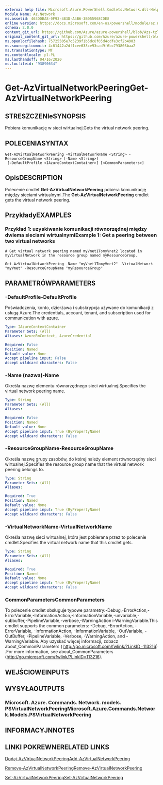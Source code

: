 ```yaml
---
external help file: Microsoft.Azure.PowerShell.Cmdlets.Network.dll-Help.xml
Module Name: Az.Network
ms.assetid: 463DDBA8-0F93-483D-A4B6-3B055968CDE8
online version: https://docs.microsoft.com/en-us/powershell/module/az.network/get-azvirtualnetworkpeering
schema: 2.0.0
content_git_url: https://github.com/Azure/azure-powershell/blob/Azs-tzl/src/Network/Network/help/Get-AzVirtualNetworkPeering.md
original_content_git_url: https://github.com/Azure/azure-powershell/blob/Azs-tzl/src/Network/Network/help/Get-AzVirtualNetworkPeering.md
ms.openlocfilehash: 75725505e7c5239f1b5dc8f05d4cdfe3cf2b4903
ms.sourcegitcommit: 4c61442a2df1cee633ce93cad9f6bc793803baa2
ms.translationtype: MT
ms.contentlocale: pl-PL
ms.lasthandoff: 04/16/2020
ms.locfileid: "93890634"
---
```

# <span data-ttu-id="3a23c-101">Get-AzVirtualNetworkPeering</span><span class="sxs-lookup"><span data-stu-id="3a23c-101">Get-AzVirtualNetworkPeering</span></span>

## <span data-ttu-id="3a23c-102">STRESZCZENIe</span><span class="sxs-lookup"><span data-stu-id="3a23c-102">SYNOPSIS</span></span>
<span data-ttu-id="3a23c-103">Pobiera komunikację w sieci wirtualnej.</span><span class="sxs-lookup"><span data-stu-id="3a23c-103">Gets the virtual network peering.</span></span>

## <span data-ttu-id="3a23c-104">POLECENIA</span><span class="sxs-lookup"><span data-stu-id="3a23c-104">SYNTAX</span></span>

```
Get-AzVirtualNetworkPeering -VirtualNetworkName <String> -ResourceGroupName <String> [-Name <String>]
 [-DefaultProfile <IAzureContextContainer>] [<CommonParameters>]
```

## <span data-ttu-id="3a23c-105">Opis</span><span class="sxs-lookup"><span data-stu-id="3a23c-105">DESCRIPTION</span></span>
<span data-ttu-id="3a23c-106">Polecenie cmdlet **Get-AzVirtualNetworkPeering** pobiera komunikację między sieciami wirtualnymi.</span><span class="sxs-lookup"><span data-stu-id="3a23c-106">The **Get-AzVirtualNetworkPeering** cmdlet gets the virtual network peering.</span></span>

## <span data-ttu-id="3a23c-107">Przykłady</span><span class="sxs-lookup"><span data-stu-id="3a23c-107">EXAMPLES</span></span>

### <span data-ttu-id="3a23c-108">Przykład 1: uzyskiwanie komunikacji równorzędnej między dwiema sieciami wirtualnymi</span><span class="sxs-lookup"><span data-stu-id="3a23c-108">Example 1: Get a peering between two virtual networks</span></span>
```
# Get virtual network peering named myVnet1TomyVnet2 located in myVirtualNetwork in the resource group named myResourceGroup.

Get-AzVirtualNetworkPeering -Name "myVnet1TomyVnet2" -VirtualNetwork "myVnet" -ResourceGroupName "myResourceGroup"
```

## <span data-ttu-id="3a23c-109">PARAMETRÓW</span><span class="sxs-lookup"><span data-stu-id="3a23c-109">PARAMETERS</span></span>

### <span data-ttu-id="3a23c-110">-DefaultProfile</span><span class="sxs-lookup"><span data-stu-id="3a23c-110">-DefaultProfile</span></span>
<span data-ttu-id="3a23c-111">Poświadczenia, konto, dzierżawa i subskrypcja używane do komunikacji z usługą Azure.</span><span class="sxs-lookup"><span data-stu-id="3a23c-111">The credentials, account, tenant, and subscription used for communication with azure.</span></span>

```yaml
Type: IAzureContextContainer
Parameter Sets: (All)
Aliases: AzureRmContext, AzureCredential

Required: False
Position: Named
Default value: None
Accept pipeline input: False
Accept wildcard characters: False
```

### <span data-ttu-id="3a23c-112">-Name (nazwa)</span><span class="sxs-lookup"><span data-stu-id="3a23c-112">-Name</span></span>
<span data-ttu-id="3a23c-113">Określa nazwę elementu równorzędnego sieci wirtualnej.</span><span class="sxs-lookup"><span data-stu-id="3a23c-113">Specifies the virtual network peering name.</span></span>

```yaml
Type: String
Parameter Sets: (All)
Aliases: 

Required: False
Position: Named
Default value: None
Accept pipeline input: True (ByPropertyName)
Accept wildcard characters: False
```

### <span data-ttu-id="3a23c-114">-ResourceGroupName</span><span class="sxs-lookup"><span data-stu-id="3a23c-114">-ResourceGroupName</span></span>
<span data-ttu-id="3a23c-115">Określa nazwę grupy zasobów, do której należy element równorzędny sieci wirtualnej.</span><span class="sxs-lookup"><span data-stu-id="3a23c-115">Specifies the resource group name that the virtual network peering belongs to.</span></span>

```yaml
Type: String
Parameter Sets: (All)
Aliases: 

Required: True
Position: Named
Default value: None
Accept pipeline input: True (ByPropertyName)
Accept wildcard characters: False
```

### <span data-ttu-id="3a23c-116">-VirtualNetworkName</span><span class="sxs-lookup"><span data-stu-id="3a23c-116">-VirtualNetworkName</span></span>
<span data-ttu-id="3a23c-117">Określa nazwę sieci wirtualnej, która jest pobierana przez to polecenie cmdlet.</span><span class="sxs-lookup"><span data-stu-id="3a23c-117">Specifies the virtual network name that this cmdlet gets.</span></span>

```yaml
Type: String
Parameter Sets: (All)
Aliases: 

Required: True
Position: Named
Default value: None
Accept pipeline input: True (ByPropertyName)
Accept wildcard characters: False
```

### <span data-ttu-id="3a23c-118">CommonParameters</span><span class="sxs-lookup"><span data-stu-id="3a23c-118">CommonParameters</span></span>
<span data-ttu-id="3a23c-119">To polecenie cmdlet obsługuje typowe parametry:-Debug,-ErrorAction,-ErrorVariable,-InformationAction,-InformationVariable,-unvariable,-subbuffer,-PipelineVariable,-verbose,-WarningAction i-WarningVariable.</span><span class="sxs-lookup"><span data-stu-id="3a23c-119">This cmdlet supports the common parameters: -Debug, -ErrorAction, -ErrorVariable, -InformationAction, -InformationVariable, -OutVariable, -OutBuffer, -PipelineVariable, -Verbose, -WarningAction, and -WarningVariable.</span></span> <span data-ttu-id="3a23c-120">Aby uzyskać więcej informacji, zobacz about_CommonParameters ( http://go.microsoft.com/fwlink/?LinkID=113216) .</span><span class="sxs-lookup"><span data-stu-id="3a23c-120">For more information, see about_CommonParameters (http://go.microsoft.com/fwlink/?LinkID=113216).</span></span>

## <span data-ttu-id="3a23c-121">WEJŚCIOWE</span><span class="sxs-lookup"><span data-stu-id="3a23c-121">INPUTS</span></span>

## <span data-ttu-id="3a23c-122">WYSYŁA</span><span class="sxs-lookup"><span data-stu-id="3a23c-122">OUTPUTS</span></span>

### <span data-ttu-id="3a23c-123">Microsoft. Azure. Commands. Network. models. PSVirtualNetworkPeering</span><span class="sxs-lookup"><span data-stu-id="3a23c-123">Microsoft.Azure.Commands.Network.Models.PSVirtualNetworkPeering</span></span>

## <span data-ttu-id="3a23c-124">INFORMACYJN</span><span class="sxs-lookup"><span data-stu-id="3a23c-124">NOTES</span></span>

## <span data-ttu-id="3a23c-125">LINKI POKREWNE</span><span class="sxs-lookup"><span data-stu-id="3a23c-125">RELATED LINKS</span></span>

[<span data-ttu-id="3a23c-126">Dodaj-AzVirtualNetworkPeering</span><span class="sxs-lookup"><span data-stu-id="3a23c-126">Add-AzVirtualNetworkPeering</span></span>](./Add-AzVirtualNetworkPeering.md)

[<span data-ttu-id="3a23c-127">Remove-AzVirtualNetworkPeering</span><span class="sxs-lookup"><span data-stu-id="3a23c-127">Remove-AzVirtualNetworkPeering</span></span>](./Remove-AzVirtualNetworkPeering.md)

[<span data-ttu-id="3a23c-128">Set-AzVirtualNetworkPeering</span><span class="sxs-lookup"><span data-stu-id="3a23c-128">Set-AzVirtualNetworkPeering</span></span>](./Set-AzVirtualNetworkPeering.md)


